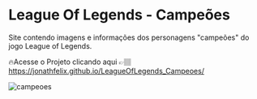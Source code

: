 # League Of Legends - Campeões

Site contendo imagens e informações dos personagens "campeões" do jogo League of Legends.

🔥Acesse o Projeto clicando aqui 👉🏽 https://jonathfelix.github.io/LeagueOfLegends_Campeoes/


![campeoes](https://github.com/JonaThFelix/LeagueOfLegends_Campeoes/assets/123984244/46d0d760-373d-457a-a19c-d750a22367be)
